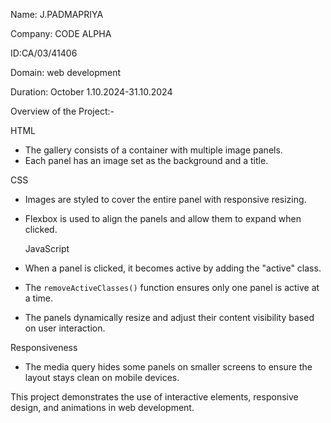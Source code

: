 Name: J.PADMAPRIYA

Company: CODE ALPHA

ID:CA/03/41406

Domain: web development 

Duration: October 1.10.2024-31.10.2024

Overview of the Project:-

HTML 
   - The gallery consists of a container with multiple image panels.
   - Each panel has an image set as the background and a title.

   CSS
   - Images are styled to cover the entire panel with responsive resizing.
   - Flexbox is used to align the panels and allow them to expand when clicked.
   
     JavaScript 
   - When a panel is clicked, it becomes active by adding the "active" class.
   - The `removeActiveClasses()` function ensures only one panel is active at a time.
   - The panels dynamically resize and adjust their content visibility based on user interaction.

Responsiveness
   - The media query hides some panels on smaller screens to ensure the layout stays clean on mobile devices.

This project demonstrates the use of interactive elements, responsive design, and animations in web development.
